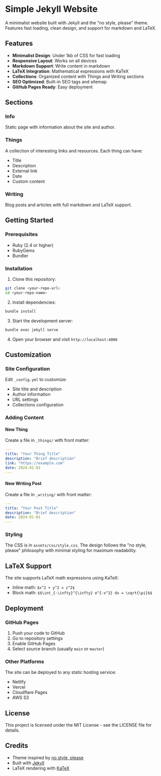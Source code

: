 # Simple Jekyll Website

A minimalist website built with Jekyll and the "no style, please" theme. Features fast loading, clean design, and support for markdown and LaTeX.

## Features

- **Minimalist Design**: Under 1kb of CSS for fast loading
- **Responsive Layout**: Works on all devices
- **Markdown Support**: Write content in markdown
- **LaTeX Integration**: Mathematical expressions with KaTeX
- **Collections**: Organized content with Things and Writing sections
- **SEO Optimized**: Built-in SEO tags and sitemap
- **GitHub Pages Ready**: Easy deployment

## Sections

### Info
Static page with information about the site and author.

### Things
A collection of interesting links and resources. Each thing can have:
- Title
- Description
- External link
- Date
- Custom content

### Writing
Blog posts and articles with full markdown and LaTeX support.

## Getting Started

### Prerequisites

- Ruby (2.4 or higher)
- RubyGems
- Bundler

### Installation

1. Clone this repository:
```bash
git clone <your-repo-url>
cd <your-repo-name>
```

2. Install dependencies:
```bash
bundle install
```

3. Start the development server:
```bash
bundle exec jekyll serve
```

4. Open your browser and visit `http://localhost:4000`

## Customization

### Site Configuration

Edit `_config.yml` to customize:
- Site title and description
- Author information
- URL settings
- Collections configuration

### Adding Content

#### New Thing
Create a file in `_things/` with front matter:
```yaml
---
title: "Your Thing Title"
description: "Brief description"
link: "https://example.com"
date: 2024-01-01
---
```

#### New Writing Post
Create a file in `_writing/` with front matter:
```yaml
---
title: "Your Post Title"
description: "Brief description"
date: 2024-01-01
---
```

### Styling

The CSS is in `assets/css/style.css`. The design follows the "no style, please" philosophy with minimal styling for maximum readability.

## LaTeX Support

The site supports LaTeX math expressions using KaTeX:

- Inline math: `$x^2 + y^2 = z^2$`
- Block math: `$$\int_{-\infty}^{\infty} e^{-x^2} dx = \sqrt{\pi}$$`

## Deployment

### GitHub Pages

1. Push your code to GitHub
2. Go to repository settings
3. Enable GitHub Pages
4. Select source branch (usually `main` or `master`)

### Other Platforms

The site can be deployed to any static hosting service:
- Netlify
- Vercel
- Cloudflare Pages
- AWS S3

## License

This project is licensed under the MIT License - see the LICENSE file for details.

## Credits

- Theme inspired by [no style, please](http://jekyllthemes.org/themes/no-style-please/)
- Built with [Jekyll](https://jekyllrb.com/)
- LaTeX rendering with [KaTeX](https://katex.org/) 